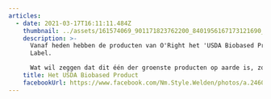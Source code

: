 ```yaml
---
articles:
  - date: 2021-03-17T16:11:11.484Z
    thumbnail: ../assets/161574069_901171823762200_8401956167173121690_n.jpg
    description: >-
      Vanaf heden hebben de producten van O'Right het 'USDA Biobased Product'
      Label.

      Wat wil zeggen dat dit één der groenste producten op aarde is, zowel van ontwikkeling als inhoud.
    title: Het USDA Biobased Product
    facebookUrl: https://www.facebook.com/Nm.Style.Welden/photos/a.246082732178557/3802678766518918/
---
```

